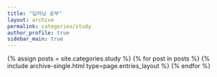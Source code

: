 ```yaml
---
title: "딥러닝 공부"
layout: archive
permalink: categories/study
author_profile: true
sidebar_main: true
--- 
```



{% assign posts = site.categories.study %}
{% for post in posts %} {% include archive-single.html type=page.entries_layout %} {% endfor %}
